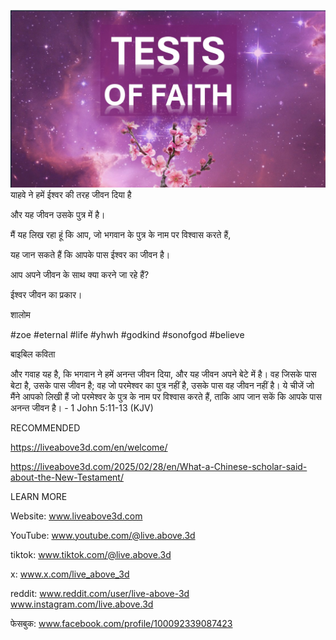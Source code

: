 ![Video cover image](../cover.jpeg)
याहवे ने हमें ईश्वर की तरह जीवन दिया है

और यह जीवन उसके पुत्र में है।

मैं यह लिख रहा हूं कि आप, जो भगवान के पुत्र के नाम पर विश्वास करते हैं,

यह जान सकते हैं कि आपके पास ईश्वर का जीवन है।

आप अपने जीवन के साथ क्या करने जा रहे हैं?

ईश्वर जीवन का प्रकार।

शालोम


#zoe #eternal #life #yhwh #godkind #sonofgod #believe

बाइबिल कविता

और गवाह यह है, कि भगवान ने हमें अनन्त जीवन दिया, और यह जीवन अपने बेटे में है। वह जिसके पास बेटा है, उसके पास जीवन है; वह जो परमेश्वर का पुत्र नहीं है, उसके पास वह जीवन नहीं है। ये चीजें जो मैंने आपको लिखी हैं जो परमेश्वर के पुत्र के नाम पर विश्वास करते हैं, ताकि आप जान सकें कि आपके पास अनन्त जीवन है। - 1 John 5:11-13 (KJV)


RECOMMENDED

https://liveabove3d.com/en/welcome/

https://liveabove3d.com/2025/02/28/en/What-a-Chinese-scholar-said-about-the-New-Testament/


LEARN MORE

Website: www.liveabove3d.com

YouTube: www.youtube.com/@live.above.3d

tiktok: www.tiktok.com/@live.above.3d

x: www.x.com/live_above_3d

reddit: www.reddit.com/user/live-above-3d www.instagram.com/live.above.3d

फेसबुक: www.facebook.com/profile/100092339087423
